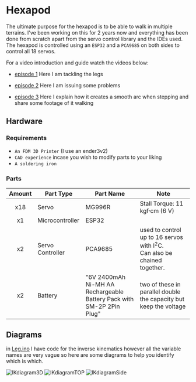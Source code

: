 # Hexapod

The ultimate purpose for the hexapod is to be able to walk in multiple terrains.
I've been working on this for 2 years now and everything has been done from scratch apart from the servo control library and the IDEs used.
The hexapod is controlled using an `ESP32` and a `PCA9685` on both sides to control all 18 servos.

For a video introduction and guide watch the videos below:
  - [episode 1](https://www.youtube.com/watch?v=Y2SkA0lwIdg)
    Here I am tackling the legs

  - [episode 2](https://www.youtube.com/watch?v=KBEews2-PPQ)
    Here I am issuing some problems
    
  - [episode 3](https://www.youtube.com/watch?v=KYlweOxck5U)
    Here I explain how it creates a smooth arc when stepping and share some footage of it walking

## Hardware
### Requirements
  - `An FDM 3D Printer` (I use an ender3v2)
  - `CAD experience` incase you wish to modify parts to your liking
  - `A soldering iron`
### Parts
  | Amount | Part Type  | Part Name | Note |
  |:---:| ---------- | --------- | ------- |
  | x18| Servo  | MG996R  | Stall Torque: 11 kgf·cm (6 V) |
  | x1 | Microcontroller  | ESP32 |     |
  | x2 | Servo Controller | PCA9685 | used to control up to 16 servos <br> with $\text{I}^2\text{C}$.<br>Can also be chained together. |
  | x2 | Battery | "6V 2400mAh Ni-MH AA Rechargeable<br> Battery Pack with SM-2P 2Pin Plug" |two of these in parallel double the capacity but keep the voltage|


## Diagrams

in [Leg.ino](https://github.com/marcuscw/Hexapod/blob/main/HexapodESP32/Leg.ino) I have code for the inverse kinematics however all the variable names are very vague so here are some diagrams to help you identify which is which.

![IKdiagram3D](https://user-images.githubusercontent.com/59029701/194750931-4ebb3173-77f8-49c2-b223-9b08e427c842.jpg)
![IKdiagramTOP](https://user-images.githubusercontent.com/59029701/194750799-57d6da29-e047-4dfb-b61f-939cb031b969.jpg)
![IKdiagramSide](https://user-images.githubusercontent.com/59029701/194750801-5e077e23-9713-4215-8c6d-226e757891e5.jpg)
